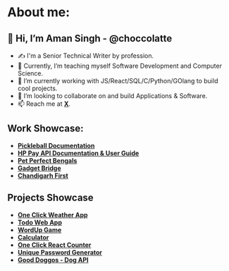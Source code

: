 # About me:

## 👋 Hi, I’m Aman Singh - @choccolatte
<!--- - 👋 Hi, I’m Aman - @choccolatte --->

- ✍️ I'm a Senior Technical Writer by profession.
- 👀 Currently, I’m teaching myself Software Development and Computer Science.
- 🌱 I’m currently working with JS/React/SQL/C/Python/GOlang to build cool projects.
- 💞️ I’m looking to collaborate on and build Applications & Software.
- 📫 Reach me at **[X](https://x.com/theamanksingh)**.

<!--- ## Tech Stack

| | | --->

## Work Showcase:

- **[Pickleball Documentation](https://pickleballdocumentation.netlify.app/)**
- **[HP Pay API Documentation & User Guide](https://hppay.in/Home/ProgramDetails)**
- **[Pet Perfect Bengals](https://petperfectbengals.com/)**
- **[Gadget Bridge](https://www.gadgetbridge.com/author/aman-singh/)**
- **[Chandigarh First](https://chandigarhfirst.com/author/aman/)**

## Projects Showcase

- **[One Click Weather App](https://oneclickweatherwebapp.netlify.app/)**
- **[Todo Web App](https://quickertodo.netlify.app)**
- **[WordUp Game](https://wordupgame.netlify.app/)**
- **[Calculator](ioscalculatorproj.netlify.app)**
- **[One Click React Counter](https://oneclickcounter.netlify.app/)**
- **[Unique Password Generator](https://1clickuniquepasswordgenerator.netlify.app/)**
- **[Good Doggos - Dog API](https://gooddoggos.netlify.app/)**

<!---
choccolatte/choccolatte is a ✨ special ✨ repository because its `README.md` (this file) appears on your GitHub profile.
You can click the Preview link to take a look at your changes.
--->
